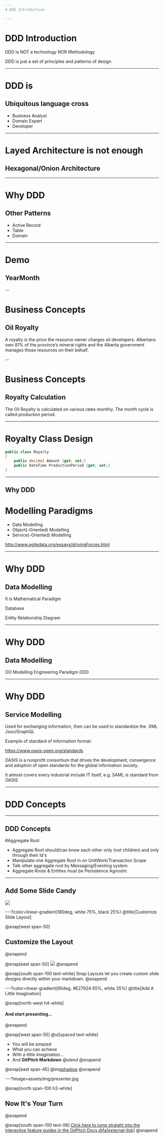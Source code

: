```yaml
---
# DDD Introduction

---
```

# DDD Introduction
DDD is NOT a technology NOR Methodology


DDD is just a set of principles and patterns of design
<!-- Most of time the principles/patterns tell you what you NOT to do instead what you do
-->

---
# DDD is
## Ubiquitous language cross
* Business Analyst
* Domain Expert
* Developer

---
# Layed Architecture is not enough
## Hexagonal/Onion Architecture 

---
# Why DDD
## Other Patterns
* Active Record
* Table 
* Domain 

---
# Demo
## YearMonth


--
# Business Concepts
## Oil Royalty 
A royalty is the price the resource owner charges oil developers.
Albertans own 81% of the province’s mineral rights and the Alberta government manages those resources on their behalf.

--
# Business Concepts
## Royalty Calculation
The Oil Royalty is calculated on various rates monthly. The month cycle is called production period.

---

# Royalty Class Design
```csharp
public class Royalty
{
    public decimal Amount {get; set;}
    public DateTime ProductionPeriod {get; set;} 
}
```

---
## Why DDD
# Modelling Paradigms
 * Data Modelling 
 * Object(-Oriented) Modelling 
 * Service(-Oriented) Modelling

http://www.agiledata.org/essays/drivingForces.html

---
# Why DDD
## Data Modelling

It is Mathematical Paradigm

Database 

Entity Relationship Diagram

---
# Why DDD
## Data Modelling
OO Modelling
Engineering Paradigm
DDD

---
# Why DDD
## Service Modelling
Used for exchanging information, then can be used to standardize the 
XML 
Json/GraphQL


Example of standard of information format:

https://www.oasis-open.org/standards

OASIS is a nonprofit consortium that drives the development, convergence and adoption of open standards for the global information society.

It almost covers every industrial include IT itself, e.g. SAML is standard from OASIS

---
# DDD Concepts

---
## DDD Concepts
#Aggregate Root
* Aggregate Root should/can know each other only (not children) and only through their Id's
* Manipulate one Aggregate Root in on UnitWork/Transaction Scope
* Talk other aggregate root by Messaging/Eventing system.
* Aggregate Roots & Entities must be Persistence Agnostic 

---

## Add Some Slide Candy

![](assets/img/presentation.png)

---?color=linear-gradient(180deg, white 75%, black 25%)
@title[Customize Slide Layout]

@snap[west span-50]
## Customize the Layout
@snapend

@snap[east span-50]
![](assets/img/presentation.png)
@snapend

@snap[south span-100 text-white]
Snap Layouts let you create custom slide designs directly within your markdown.
@snapend

---?color=linear-gradient(90deg, #E27924 65%, white 35%)
@title[Add A Little Imagination]

@snap[north-west h4-white]
#### And start presenting...
@snapend

@snap[west span-55]
@ul[spaced text-white]
- You will be amazed
- What you can achieve
- *With a little imagination...*
- And **GitPitch Markdown**
@ulend
@snapend

@snap[east span-45]
@img[shadow](assets/img/conference.png)
@snapend

---?image=assets/img/presenter.jpg

@snap[north span-100 h2-white]
## Now It's Your Turn
@snapend

@snap[south span-100 text-06]
[Click here to jump straight into the interactive feature guides in the GitPitch Docs @fa[external-link]](https://gitpitch.com/docs/getting-started/tutorial/)
@snapend
